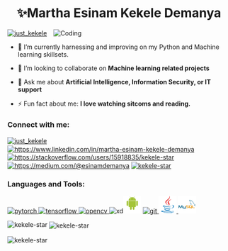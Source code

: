 
<h1 align="center">✨Martha Esinam Kekele Demanya</h1>

<img align="right" alt="Coding" width="400" src="https://i.pinimg.com/originals/06/ef/d9/06efd9fc18aade1ce5a7f80374b5ce61.gif">

<p align="left"> <a href="https://twitter.com/just_kekele" target="blank"><img src="https://img.shields.io/twitter/follow/just_kekele?logo=twitter&style=for-the-badge" alt="just_kekele" /></a> </p>

- 🔭 I’m currently harnessing and improving on my Python and Machine learning skillsets.

- 👯 I’m looking to collaborate on **Machine learning related projects**

- 💬 Ask me about **Artificial Intelligence, Information Security, or IT support**

- ⚡ Fun fact  about me: **I love watching sitcoms and reading.**

<h3 align="left">Connect with me:</h3>
<p align="left">
<a href="https://twitter.com/just_kekele" target="blank"><img align="center" src="https://raw.githubusercontent.com/rahuldkjain/github-profile-readme-generator/master/src/images/icons/Social/twitter.svg" alt="just_kekele" height="30" width="40" /></a>
<a href="https://linkedin.com/in/https://www.linkedin.com/in/martha-esinam-kekele-demanya" target="blank"><img align="center" src="https://raw.githubusercontent.com/rahuldkjain/github-profile-readme-generator/master/src/images/icons/Social/linked-in-alt.svg" alt="https://www.linkedin.com/in/martha-esinam-kekele-demanya" height="30" width="40" /></a>
<a href="https://stackoverflow.com/users/https://stackoverflow.com/users/15918835/kekele-star" target="blank"><img align="center" src="https://raw.githubusercontent.com/rahuldkjain/github-profile-readme-generator/master/src/images/icons/Social/stack-overflow.svg" alt="https://stackoverflow.com/users/15918835/kekele-star" height="30" width="40" /></a>
<a href="https://medium.com/https://medium.com/@esinamdemanya" target="blank"><img align="center" src="https://raw.githubusercontent.com/rahuldkjain/github-profile-readme-generator/master/src/images/icons/Social/medium.svg" alt="https://medium.com/@esinamdemanya" height="30" width="40" /></a>
<a href="https://www.leetcode.com/kekele-star" target="blank"><img align="center" src="https://raw.githubusercontent.com/rahuldkjain/github-profile-readme-generator/master/src/images/icons/Social/leet-code.svg" alt="kekele-star" height="30" width="40" /></a>
</p>

<h3 align="left">Languages and Tools:</h3>
<p align="left"> <a href="https://pytorch.org/" target="_blank" rel="noreferrer"> <img src="https://www.vectorlogo.zone/logos/pytorch/pytorch-icon.svg" alt="pytorch" width="40" height="40"/> </a> <a href="https://www.tensorflow.org" target="_blank" rel="noreferrer"> <img src="https://www.vectorlogo.zone/logos/tensorflow/tensorflow-icon.svg" alt="tensorflow" width="40" height="40"/> </a> <a href="https://www.adobe.com/products/xd.html" target="_blank" rel="noreferrer">  <a href="https://developer.android.com" target="_blank" rel="noreferrer"> <img src="https://www.vectorlogo.zone/logos/opencv/opencv-icon.svg" alt="opencv" width="40" height="40"/> </a> <img src="https://cdn.worldvectorlogo.com/logos/adobe-xd.svg" alt="xd" width="40" height="40"/><img src="https://raw.githubusercontent.com/devicons/devicon/master/icons/android/android-original-wordmark.svg" alt="android" width="40" height="40"/> </a> <a href="https://git-scm.com/" target="_blank" rel="noreferrer"> <img src="https://www.vectorlogo.zone/logos/git-scm/git-scm-icon.svg" alt="git" width="40" height="40"/> </a> <a href="https://www.w3.org/html/" target="_blank" rel="noreferrer"> <img src="https://raw.githubusercontent.com/devicons/devicon/master/icons/java/java-original.svg" alt="java" width="40" height="40"/> </a> <a href="https://kubernetes.io" target="_blank" rel="noreferrer"> <img src="https://raw.githubusercontent.com/devicons/devicon/master/icons/mysql/mysql-original-wordmark.svg" alt="mysql" width="40" height="40"/> </a> <a href="https://opencv.org/" target="_blank" rel="noreferrer">  </a> </p>

<p><img align="left" src="https://github-readme-stats.vercel.app/api/top-langs?username=kekele-star&show_icons=true&locale=en&layout=compact" alt="kekele-star" /></p>

<p>&nbsp;<img align="center" src="https://github-readme-stats.vercel.app/api?username=kekele-star&show_icons=true&locale=en" alt="kekele-star" /></p>

<p><img align="center" src="https://github-readme-streak-stats.herokuapp.com/?user=kekele-star&" alt="kekele-star" /></p>

